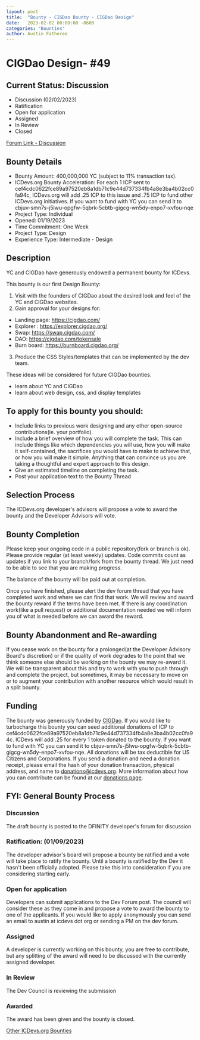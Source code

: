 ```yaml
---
layout: post
title:  "Bounty - CIGDao Bounty - CIGDao Design"
date:   2023-02-02 00:00:00 -0600
categories: "Bounties"
author: Austin Fatheree
---
```


# CIGDao Design- #49

## Current Status: Discussion

* Discussion (02/02/2023)
* Ratification
* Open for application
* Assigned 
* In Review 
* Closed 

[Forum Link - Discussion](https://forum.dfinity.org/t/open-icdevs-org-bounty-49-yc-design-400-000-000-yc/18346)

## Bounty Details

* Bounty Amount: 400,000,000 YC (subject to 11% transaction tax).
* ICDevs.org Bounty Acceleration: For each 1 ICP sent to cef4cdc0622fce89a97520eb8a1db71c9e44d737334fb4a8e3ba4b02cc0fa94c, ICDevs.org will add  .25 ICP to this issue and .75 ICP to fund other ICDevs.org initiatives.  If you want to fund with YC you can send it to cbjuv-smn7s-j5lwu-opgfw-5qbrk-5cbtb-gigcg-wn5dy-enpo7-xvfou-nqe
* Project Type: Individual
* Opened: 01/19/2023
* Time Commitment: One Week
* Project Type: Design
* Experience Type: Intermediate - Design

## Description

YC and CIGDao have generously endowed a permanent bounty for ICDevs.

This bounty is our first Design Bounty:

1. Visit with the founders of CIGDao about the desired look and feel of the YC and CIGDao websites.
2. Gain approval for your designs for:
* Landing page: https://cigdao.com/
* Explorer : https://explorer.cigdao.org/
* Swap: https://swap.cigdao.com/
* DAO: https://cigdao.com/tokensale
* Burn board: https://burnboard.cigdao.org/
3. Produce the CSS Styles/templates that can be implemented by the dev team.




These ideas will be considered for future CIGDao bounties.

* learn about YC and CIGDao
* learn about web design, css, and display templates

## To apply for this bounty you should:

* Include links to previous work designing and any other open-source contributions(ie. your portfolio).
* Include a brief overview of how you will complete the task. This can include things like which dependencies you will use, how you will make it self-contained, the sacrifices you would have to make to achieve that, or how you will make it simple. Anything that can convince us you are taking a thoughtful and expert approach to this design.
* Give an estimated timeline on completing the task.
* Post your application text to the Bounty Thread

## Selection Process

The ICDevs.org developer's advisors will propose a vote to award the bounty and the Developer Advisors will vote.

## Bounty Completion

Please keep your ongoing code in a public repository(fork or branch is ok). Please provide regular (at least weekly) updates.  Code commits count as updates if you link to your branch/fork from the bounty thread.  We just need to be able to see that you are making progress.

The balance of the bounty will be paid out at completion.

Once you have finished, please alert the dev forum thread that you have completed work and where we can find that work.  We will review and award the bounty reward if the terms have been met.  If there is any coordination work(like a pull request) or additional documentation needed we will inform you of what is needed before we can award the reward.

## Bounty Abandonment and Re-awarding

If you cease work on the bounty for a prolonged(at the Developer Advisory Board's discretion) or if the quality of work degrades to the point that we think someone else should be working on the bounty we may re-award it.  We will be transparent about this and try to work with you to push through and complete the project, but sometimes, it may be necessary to move on or to augment your contribution with another resource which would result in a split bounty.

## Funding

The bounty was generously funded by [CIGDao](https://cigdao.com/). If you would like to turbocharge this bounty you can seed additional donations of ICP to cef4cdc0622fce89a97520eb8a1db71c9e44d737334fb4a8e3ba4b02cc0fa94c.  ICDevs will add .25 for every 1 token donated to the bounty. If you want to fund with YC you can send it to cbjuv-smn7s-j5lwu-opgfw-5qbrk-5cbtb-gigcg-wn5dy-enpo7-xvfou-nqe. All donations will be tax deductible for US Citizens and Corporations.  If you send a donation and need a donation receipt, please email the hash of your donation transaction, physical address, and name to donations@icdevs.org.  More information about how you can contribute can be found at our [donations page](https://icdevs.org/donations.html).


## FYI: General Bounty Process

### Discussion

The draft bounty is posted to the DFINITY developer's forum for discussion

### Ratification: (01/09/2023)

The developer advisor's board will propose a bounty be ratified and a vote will take place to ratify the bounty.  Until a bounty is ratified by the Dev it hasn't been officially adopted. Please take this into consideration if you are considering starting early.

### Open for application

Developers can submit applications to the Dev Forum post.  The council will consider these as they come in and propose a vote to award the bounty to one of the applicants.  If you would like to apply anonymously you can send an email to austin at icdevs dot org or sending a PM on the dev forum.

### Assigned

A developer is currently working on this bounty, you are free to contribute, but any splitting of the award will need to be discussed with the currently assigned developer.

### In Review

The Dev Council is reviewing the submission

### Awarded

The award has been given and the bounty is closed.


[Other ICDevs.org Bounties](https://icdevs.org/bounties.html)

